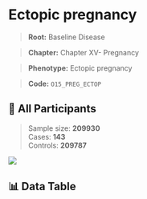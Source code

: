 # Ectopic pregnancy

> **Root:** Baseline Disease  

> **Chapter:** Chapter XV- Pregnancy  

> **Phenotype:** Ectopic pregnancy  

> **Code:** `O15_PREG_ECTOP`

## 🧪 All Participants  
> Sample size: **209930**  
> Cases: **143**  
> Controls: **209787**
<img src="/Sensitive/Figures/ALL/Baseline/O15_PREG_ECTOP.png"/>

## 📊 Data Table
<CsvTableMRF src="/Sensitive/Data/ALL/Baseline/LG_O15_PREG_ECTOP.csv"/>

